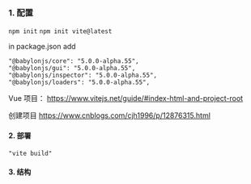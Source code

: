 ### 1. 配置
```npm init```
```npm init vite@latest```

in package.json add


```
"@babylonjs/core": "5.0.0-alpha.55",
"@babylonjs/gui": "5.0.0-alpha.55",
"@babylonjs/inspector": "5.0.0-alpha.55",
"@babylonjs/loaders": "5.0.0-alpha.55",
```

Vue 项目：
https://www.vitejs.net/guide/#index-html-and-project-root

创建项目
https://www.cnblogs.com/cjh1996/p/12876315.html

#### 2. 部署

```"vite build"```

#### 3. 结构


